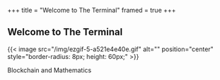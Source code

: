 +++
title = "Welcome to The Terminal"
framed = true
+++

##    Welcome to The Terminal
{{< image src="/img/ezgif-5-a521e4e40e.gif" alt="" position="center" style="border-radius: 8px; height: 60px;"  >}}


Blockchain and Mathematics